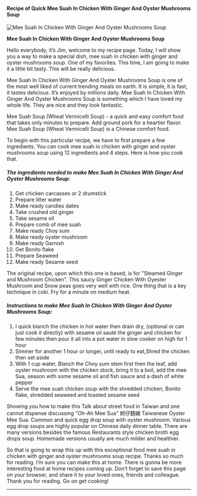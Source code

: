             

#### Recipe of Quick Mee Suah In Chicken With Ginger And Oyster Mushrooms Soup

![Mee Suah In Chicken With Ginger And Oyster Mushrooms Soup](https://img-global.cpcdn.com/recipes/fc53402de351d733/751x532cq70/mee-suah-in-chicken-with-ginger-and-oyster-mushrooms-soup-recipe-main-photo.jpg)

**Mee Suah In Chicken With Ginger And Oyster Mushrooms Soup**

Hello everybody, it’s Jim, welcome to my recipe page. Today, I will show you a way to make a special dish, mee suah in chicken with ginger and oyster mushrooms soup. One of my favorites. This time, I am going to make it a little bit tasty. This will be really delicious.

Mee Suah In Chicken With Ginger And Oyster Mushrooms Soup is one of the most well liked of current trending meals on earth. It is simple, it is fast, it tastes delicious. It’s enjoyed by millions daily. Mee Suah In Chicken With Ginger And Oyster Mushrooms Soup is something which I have loved my whole life. They are nice and they look fantastic.

Mee Suah Soup (Wheat Vermicelli Soup) - a quick and easy comfort food that takes only minutes to prepare. Add ground pork for a heartier flavor. Mee Suah Soup (Wheat Vermicelli Soup) is a Chinese comfort food.

To begin with this particular recipe, we have to first prepare a few ingredients. You can cook mee suah in chicken with ginger and oyster mushrooms soup using 12 ingredients and 4 steps. Here is how you cook that.

##### The ingredients needed to make Mee Suah In Chicken With Ginger And Oyster Mushrooms Soup:

1.  Get chicken carcasses or 2 drumstick
2.  Prepare litter water
3.  Make ready candies dates
4.  Take crushed old ginger
5.  Take sesame oil
6.  Prepare comb of mee suah
7.  Make ready Choy sum
8.  Make ready oyster mushroom
9.  Make ready Garnish
10.  Get Bonito flake
11.  Prepare Seaweed
12.  Make ready Sesame seed

The original recipe, upon which this one is based, is for "Steamed Ginger and Mushroom Chicken". This saucy Ginger Chicken With Oyester Mushroom and Snow peas goes very well with rice. One thing that is a key technique in coki. Fry for a minute on medium heat.

##### Instructions to make Mee Suah In Chicken With Ginger And Oyster Mushrooms Soup:

1.  I quick blanch the chicken in hot water then drain dry, (optional or can just cook it directly) with sesame oil sauté the ginger and chicken for few minutes then pour it all into a pot water in slow cooker on high for 1 hour
2.  Simmer for another 1 hour or longer, until ready to eat,Shred the chicken then set aside
3.  With 1 cup water, Blanch the Choy sum stem first then the leaf, add oyster mushroom with the chicken stock, bring it to a boil, add the mee Sua, season with some sesame oil and fish sauce and a dash of white pepper
4.  Serve the mee suah chicken soup with the shredded chicken, Bonito flake, shredded seaweed and toasted sesame seed

Showing you how to make this Talk about street food in Taiwan and one cannot dispense discussing "Oh-Ah Mee Sua" 蚵仔麵線 Taiwanese Oyster Mee Sua. Common and quick egg drop soup with oyster mushroom. Various egg drop soups are highly popular on Chinese daily dinner table. There are many versions besides the famous Restaurants style chicken broth egg drops soup. Homemade versions usually are much milder and healthier.

So that is going to wrap this up with this exceptional food mee suah in chicken with ginger and oyster mushrooms soup recipe. Thanks so much for reading. I’m sure you can make this at home. There is gonna be more interesting food at home recipes coming up. Don’t forget to save this page on your browser, and share it to your loved ones, friends and colleague. Thank you for reading. Go on get cooking!

* * *